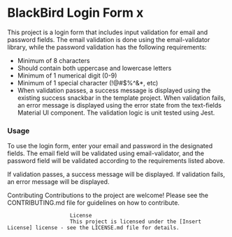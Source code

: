 # BlackBird Login Form x
This project is a login form that includes input validation for email and password fields. The email validation is done using the email-validator library, while the password validation has the following requirements:

- Minimum of 8 characters
- Should contain both uppercase and lowercase letters
- Minimum of 1 numerical digit (0-9)
- Minimum of 1 special character (!@#$%^&*, etc)
- When validation passes, a success message is displayed using the existing success snackbar in the template project. When validation fails, an error message is displayed using the error state from the text-fields Material UI component. The validation logic is unit tested using Jest.

### Usage

To use the login form, enter your email and password in the designated fields. The email field will be validated using email-validator, and the password field will be validated according to the requirements listed above.

If validation passes, a success message will be displayed. If validation fails, an error message will be displayed.

Contributing
Contributions to the project are welcome! Please see the CONTRIBUTING.md file for guidelines on how to contribute.

                        License
                        This project is licensed under the [Insert License] license - see the LICENSE.md file for details.
